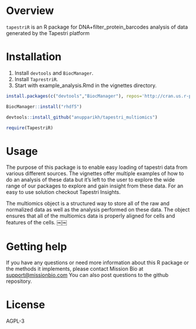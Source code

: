 # Overview
`tapestriR` is an R package for DNA+filter_protein_barcodes analysis of data generated by the Tapestri platform

# Installation

1) Install `devtools` and `BiocManager`.
2) Install `TaprestriR`. 
3) Start with example_analysis.Rmd in the vignettes directory. 

```r
install.packages(c("devtools","BiocManager"), repos='http://cran.us.r-project.org')

BiocManager::install("rhdf5")

devtools::install_github("anupparikh/tapestri_multiomics")

require(TapestriR)


```

# Usage
The purpose of this package is to enable easy loading of tapestri data from various different sources. The vignettes offer multiple examples of how to do an analysis of these data but it’s left to the user to explore the wide range of our packages to explore and gain insight from these data. For an easy to use solution checkout Tapestri Insights.

The multiomics object is a structured way to store all of the raw and normalized data as well as the analysis performed on these data. The object ensures that all of the multiomics data is properly aligned for cells and features of the cells. ￼￼




# Getting help
If you have any questions or need more information about this R package or the methods it implements, please contact Mission Bio at support@missionbio.com
You can also post questions to the github repository. 
# License
AGPL-3
